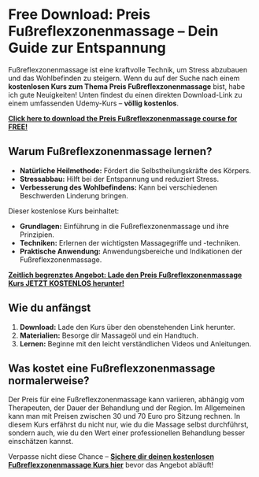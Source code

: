 # Free Download: Preis Fußreflexzonenmassage – Dein Guide zur Entspannung

Fußreflexzonenmassage ist eine kraftvolle Technik, um Stress abzubauen und das Wohlbefinden zu steigern. Wenn du auf der Suche nach einem **kostenlosen Kurs zum Thema Preis Fußreflexzonenmassage** bist, habe ich gute Neuigkeiten! Unten findest du einen direkten Download-Link zu einem umfassenden Udemy-Kurs – **völlig kostenlos**.

[**Click here to download the Preis Fußreflexzonenmassage course for FREE!**](https://udemywork.com/preis-fussreflexzonenmassage)

## Warum Fußreflexzonenmassage lernen?

- **Natürliche Heilmethode:** Fördert die Selbstheilungskräfte des Körpers.
- **Stressabbau:** Hilft bei der Entspannung und reduziert Stress.
- **Verbesserung des Wohlbefindens:** Kann bei verschiedenen Beschwerden Linderung bringen.

Dieser kostenlose Kurs beinhaltet:

*   **Grundlagen:** Einführung in die Fußreflexzonenmassage und ihre Prinzipien.
*   **Techniken:** Erlernen der wichtigsten Massagegriffe und -techniken.
*   **Praktische Anwendung:** Anwendungsbereiche und Indikationen der Fußreflexzonenmassage.

[**Zeitlich begrenztes Angebot: Lade den Preis Fußreflexzonenmassage Kurs JETZT KOSTENLOS herunter!**](https://udemywork.com/preis-fuss-reflexzonenmassage)

## Wie du anfängst

1.  **Download:** Lade den Kurs über den obenstehenden Link herunter.
2.  **Materialien:** Besorge dir Massageöl und ein Handtuch.
3.  **Lernen:** Beginne mit den leicht verständlichen Videos und Anleitungen.

## Was kostet eine Fußreflexzonenmassage normalerweise?

Der Preis für eine Fußreflexzonenmassage kann variieren, abhängig vom Therapeuten, der Dauer der Behandlung und der Region. Im Allgemeinen kann man mit Preisen zwischen 30 und 70 Euro pro Sitzung rechnen. In diesem Kurs erfährst du nicht nur, wie du die Massage selbst durchführst, sondern auch, wie du den Wert einer professionellen Behandlung besser einschätzen kannst.

Verpasse nicht diese Chance – **[Sichere dir deinen kostenlosen Fußreflexzonenmassage Kurs hier](https://udemywork.com/preis-fussreflexzonenmassage)** bevor das Angebot abläuft!
